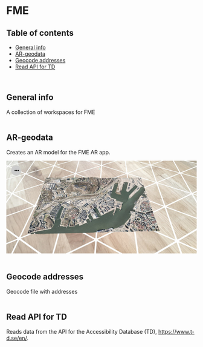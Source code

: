 # FME

## Table of contents
* [General info](#general-info)
* [AR-geodata](#AR-geodata)
* [Geocode addresses](#Geocode-addresses)
* [Read API for TD](#Read-API-for-TD)

<br/>

## General info
A collection of workspaces for FME
<br/><br/>

## AR-geodata
Creates an AR model for the FME AR app.

![AR model](https://github.com/magnusnil/FME/blob/main/AR-geodata_result.jpg)
<br/><br/>

## Geocode addresses
Geocode file with addresses
<br/><br/>

## Read API for TD
Reads data from the API for the Accessibility Database (TD), https://www.t-d.se/en/.

